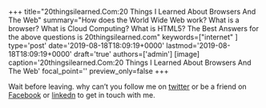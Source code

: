 +++
title="20thingsilearned.Com:20 Things I Learned About Browsers And The Web"
summary="How does the World Wide Web work? What is a browser? What is Cloud Computing? What is HTML5? The Best Answers for the above questions is 20thingsilearned.com"
keywords=["internet"
]
type='post'
date='2019-08-18T18:09:19+0000'
lastmod='2019-08-18T18:09:19+0000'
draft='true'
authors=['admin']
[image]
caption='20thingsilearned.Com:20 Things I Learned About Browsers And The Web'
focal_point=''
preview_only=false
+++










Wait before leaving.
why can’t you follow me on <a href="https://twitter.com/arungudelli" target="_blank" rel="noopener">twitter</a> or be a friend on <a href="https://www.facebook.com/gudelliArun" target="_blank" rel="noopener">Facebook</a> or  <a href="https://www.linkedin.com/in/arungudelli/" target="_blank" rel="noopener">linkedn</a> to get in touch with me.







